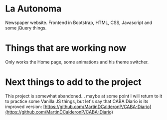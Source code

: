 # La Autonoma

Newspaper website. Frontend in Bootstrap, HTML, CSS, Javascript and some jQuery things.

# Things that are working now

Only works the Home page, some animations and his theme switcher.

# Next things to add to the project

This project is somewhat abandoned... maybe at some point I will return to it to practice some Vanilla JS things, but let's say that CABA Diario is its improved version: [https://github.com/MartinDCalderonP/CABA-Diario](https://github.com/MartinDCalderonP/CABA-Diario)
